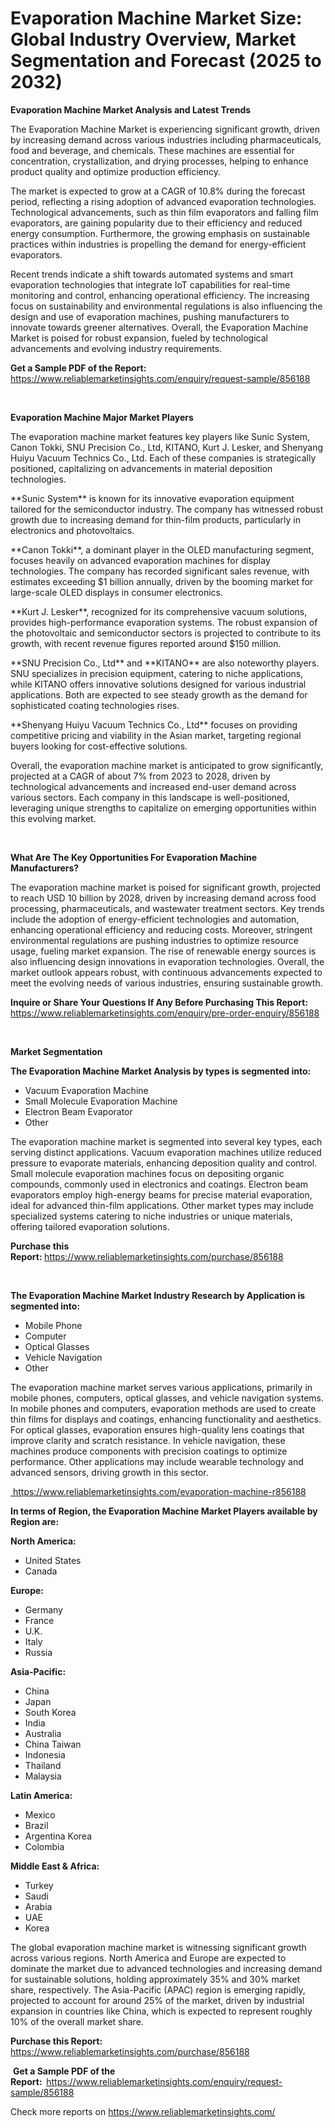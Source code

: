 <p><h1>Evaporation Machine Market Size: Global Industry Overview, Market Segmentation and Forecast (2025 to 2032)</h1></p><p><strong>Evaporation Machine Market Analysis and Latest Trends</strong></p>
<p><p>The Evaporation Machine Market is experiencing significant growth, driven by increasing demand across various industries including pharmaceuticals, food and beverage, and chemicals. These machines are essential for concentration, crystallization, and drying processes, helping to enhance product quality and optimize production efficiency.</p><p>The market is expected to grow at a CAGR of 10.8% during the forecast period, reflecting a rising adoption of advanced evaporation technologies. Technological advancements, such as thin film evaporators and falling film evaporators, are gaining popularity due to their efficiency and reduced energy consumption. Furthermore, the growing emphasis on sustainable practices within industries is propelling the demand for energy-efficient evaporators.</p><p>Recent trends indicate a shift towards automated systems and smart evaporation technologies that integrate IoT capabilities for real-time monitoring and control, enhancing operational efficiency. The increasing focus on sustainability and environmental regulations is also influencing the design and use of evaporation machines, pushing manufacturers to innovate towards greener alternatives. Overall, the Evaporation Machine Market is poised for robust expansion, fueled by technological advancements and evolving industry requirements.</p></p>
<p><strong>Get a Sample PDF of the Report:&nbsp;</strong> <a href="https://www.reliablemarketinsights.com/enquiry/request-sample/856188?utm_campaign=2285&utm_medium=2&utm_source=Github&utm_content=ia&utm_term=16022025&utm_id=evaporation-machine">https://www.reliablemarketinsights.com/enquiry/request-sample/856188</a></p>
<p>&nbsp;</p>
<p><strong>Evaporation Machine Major Market Players</strong></p>
<p><p>The evaporation machine market features key players like Sunic System, Canon Tokki, SNU Precision Co., Ltd, KITANO, Kurt J. Lesker, and Shenyang Huiyu Vacuum Technics Co., Ltd. Each of these companies is strategically positioned, capitalizing on advancements in material deposition technologies.</p><p>**Sunic System** is known for its innovative evaporation equipment tailored for the semiconductor industry. The company has witnessed robust growth due to increasing demand for thin-film products, particularly in electronics and photovoltaics.</p><p>**Canon Tokki**, a dominant player in the OLED manufacturing segment, focuses heavily on advanced evaporation machines for display technologies. The company has recorded significant sales revenue, with estimates exceeding $1 billion annually, driven by the booming market for large-scale OLED displays in consumer electronics.</p><p>**Kurt J. Lesker**, recognized for its comprehensive vacuum solutions, provides high-performance evaporation systems. The robust expansion of the photovoltaic and semiconductor sectors is projected to contribute to its growth, with recent revenue figures reported around $150 million.</p><p>**SNU Precision Co., Ltd** and **KITANO** are also noteworthy players. SNU specializes in precision equipment, catering to niche applications, while KITANO offers innovative solutions designed for various industrial applications. Both are expected to see steady growth as the demand for sophisticated coating technologies rises.</p><p>**Shenyang Huiyu Vacuum Technics Co., Ltd** focuses on providing competitive pricing and viability in the Asian market, targeting regional buyers looking for cost-effective solutions.</p><p>Overall, the evaporation machine market is anticipated to grow significantly, projected at a CAGR of about 7% from 2023 to 2028, driven by technological advancements and increased end-user demand across various sectors. Each company in this landscape is well-positioned, leveraging unique strengths to capitalize on emerging opportunities within this evolving market.</p></p>
<p>&nbsp;</p>
<p><strong>What Are The Key Opportunities For Evaporation Machine Manufacturers?</strong></p>
<p><p>The evaporation machine market is poised for significant growth, projected to reach USD 10 billion by 2028, driven by increasing demand across food processing, pharmaceuticals, and wastewater treatment sectors. Key trends include the adoption of energy-efficient technologies and automation, enhancing operational efficiency and reducing costs. Moreover, stringent environmental regulations are pushing industries to optimize resource usage, fueling market expansion. The rise of renewable energy sources is also influencing design innovations in evaporation technologies. Overall, the market outlook appears robust, with continuous advancements expected to meet the evolving needs of various industries, ensuring sustainable growth.</p></p>
<p><strong>Inquire or Share Your Questions If Any Before Purchasing This Report:</strong> <a href="https://www.reliablemarketinsights.com/enquiry/pre-order-enquiry/856188?utm_campaign=2285&utm_medium=2&utm_source=Github&utm_content=ia&utm_term=16022025&utm_id=evaporation-machine">https://www.reliablemarketinsights.com/enquiry/pre-order-enquiry/856188</a></p>
<p>&nbsp;</p>
<p><strong>Market Segmentation</strong></p>
<p><strong>The Evaporation Machine Market Analysis by types is segmented into:</strong></p>
<p><ul><li>Vacuum Evaporation Machine</li><li>Small Molecule Evaporation Machine</li><li>Electron Beam Evaporator</li><li>Other</li></ul></p>
<p><p>The evaporation machine market is segmented into several key types, each serving distinct applications. Vacuum evaporation machines utilize reduced pressure to evaporate materials, enhancing deposition quality and control. Small molecule evaporation machines focus on depositing organic compounds, commonly used in electronics and coatings. Electron beam evaporators employ high-energy beams for precise material evaporation, ideal for advanced thin-film applications. Other market types may include specialized systems catering to niche industries or unique materials, offering tailored evaporation solutions.</p></p>
<p><strong>Purchase this Report:&nbsp;</strong><a href="https://www.reliablemarketinsights.com/purchase/856188?utm_campaign=2285&utm_medium=2&utm_source=Github&utm_content=ia&utm_term=16022025&utm_id=evaporation-machine">https://www.reliablemarketinsights.com/purchase/856188</a></p>
<p>&nbsp;</p>
<p><strong>The Evaporation Machine Market Industry Research by Application is segmented into:</strong></p>
<p><ul><li>Mobile Phone</li><li>Computer</li><li>Optical Glasses</li><li>Vehicle Navigation</li><li>Other</li></ul></p>
<p><p>The evaporation machine market serves various applications, primarily in mobile phones, computers, optical glasses, and vehicle navigation systems. In mobile phones and computers, evaporation methods are used to create thin films for displays and coatings, enhancing functionality and aesthetics. For optical glasses, evaporation ensures high-quality lens coatings that improve clarity and scratch resistance. In vehicle navigation, these machines produce components with precision coatings to optimize performance. Other applications may include wearable technology and advanced sensors, driving growth in this sector.</p></p>
<p><a href="https://www.reliablemarketinsights.com/evaporation-machine-r856188?utm_campaign=2285&utm_medium=2&utm_source=Github&utm_content=ia&utm_term=16022025&utm_id=evaporation-machine">&nbsp;https://www.reliablemarketinsights.com/evaporation-machine-r856188</a></p>
<p><strong>In terms of Region, the Evaporation Machine Market Players available by Region are:</strong></p>
<p>
    <p> <strong> North America: </strong>
        <ul>
            <li>United States</li>
            <li>Canada</li>
        </ul>
        </p> 
    <p> <strong> Europe: </strong>
        <ul>
            <li>Germany</li>
            <li>France</li>
            <li>U.K.</li>
            <li>Italy</li>
            <li>Russia</li>
        </ul>
        </p> 
    <p> <strong> Asia-Pacific: </strong>
        <ul>
            <li>China</li>
            <li>Japan</li>
            <li>South Korea</li>
            <li>India</li>
            <li>Australia</li>
            <li>China Taiwan</li>
            <li>Indonesia</li>
            <li>Thailand</li>
            <li>Malaysia</li>
        </ul>
        </p> 
    <p> <strong> Latin America: </strong>
        <ul>
            <li>Mexico</li>
            <li>Brazil</li>
            <li>Argentina Korea</li>
            <li>Colombia</li>
        </ul>
        </p> 
    <p> <strong> Middle East & Africa: </strong>
        <ul>
            <li>Turkey</li>
            <li>Saudi</li>
            <li>Arabia</li>
            <li>UAE</li>
            <li>Korea</li>
        </ul>
    </p>
    </p>
<p><p>The global evaporation machine market is witnessing significant growth across various regions. North America and Europe are expected to dominate the market due to advanced technologies and increasing demand for sustainable solutions, holding approximately 35% and 30% market share, respectively. The Asia-Pacific (APAC) region is emerging rapidly, projected to account for around 25% of the market, driven by industrial expansion in countries like China, which is expected to represent roughly 10% of the overall market share.</p></p>
<p><strong>Purchase this Report: </strong><a href="https://www.reliablemarketinsights.com/purchase/856188?utm_campaign=2285&utm_medium=2&utm_source=Github&utm_content=ia&utm_term=16022025&utm_id=evaporation-machine">https://www.reliablemarketinsights.com/purchase/856188</a></p>
<p>&nbsp;<strong>Get a Sample PDF of the Report:&nbsp;&nbsp;</strong><a href="https://www.reliablemarketinsights.com/enquiry/request-sample/856188?utm_campaign=2285&utm_medium=2&utm_source=Github&utm_content=ia&utm_term=16022025&utm_id=evaporation-machine">https://www.reliablemarketinsights.com/enquiry/request-sample/856188</a></p>
<p><strong></strong></p>
<p>Check more reports on <a href="https://www.reliablemarketinsights.com/?utm_campaign=2285&utm_medium=2&utm_source=Github&utm_content=ia&utm_term=16022025&utm_id=evaporation-machine">https://www.reliablemarketinsights.com/</a></p>
